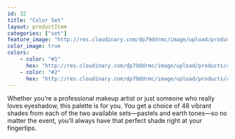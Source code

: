```yaml
---
id: 32
title: "Color Set"
layout: productItem
categories: ["set"]
feature_image: "http://res.cloudinary.com/dp79ddrmc/image/upload/products/colorSet.jpg"
color_image: true
colors:
    - color: "#1"
      hex: "http://res.cloudinary.com/dp79ddrmc/image/upload/products/colorSet1.jpg"
    - color: "#2"
      hex: "http://res.cloudinary.com/dp79ddrmc/image/upload/products/colorSet2.jpg"
---
```

Whether you’re a professional makeup artist or just someone who really loves eyeshadow, this palette is for you. You get a choice of 48 vibrant shades from each of the two available sets—pastels and earth tones—so no matter the event, you’ll always have that perfect shade right at your fingertips.